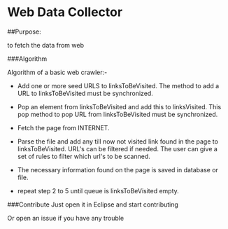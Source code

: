 # Web Data Collector
##Purpose: 

to fetch the data from web 

###Algorithm 

Algorithm of a basic web crawler:-

* Add one or more seed URLS to linksToBeVisited. The method to add a URL to linksToBeVisited must be synchronized.
* Pop an element from linksToBeVisited and add this to linksVisited. This pop method to pop URL from linksToBeVisited must be synchronized.

* Fetch the page from INTERNET.

* Parse the file and add any till now not visited link found in the page to linksToBeVisited. URL's can be filtered if needed. The user can give a set of rules to filter which url's to be scanned.

* The necessary information found on the page is saved in database or file.

* repeat step 2 to 5 until queue is linksToBeVisited empty.


###Contribute 
Just open it in Eclipse and start contributing 

Or open an issue if you have any trouble